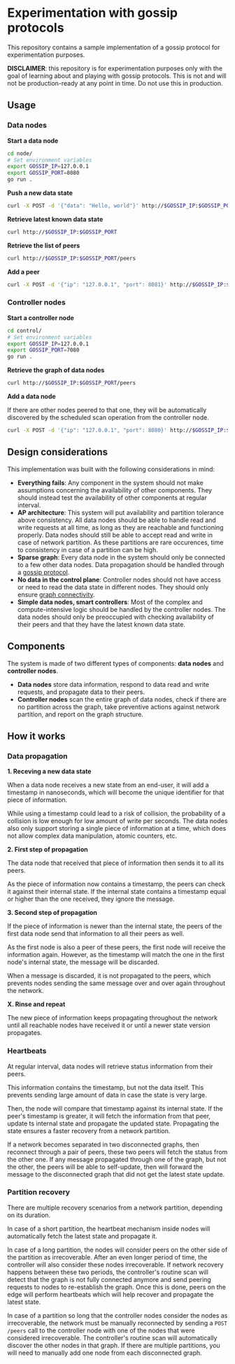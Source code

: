 Experimentation with gossip protocols
=====================================

This repository contains a sample implementation of a gossip protocol for experimentation purposes.

__DISCLAIMER__: this repository is for experimentation purposes only with the goal of learning about and playing with gossip protocols. This is not and will not be production-ready at any point in time. Do not use this in production.

## Usage

### Data nodes

__Start a data node__

```bash
cd node/
# Set environment variables
export GOSSIP_IP=127.0.0.1
export GOSSIP_PORT=8080
go run .
```

__Push a new data state__

```bash
curl -X POST -d '{"data": "Hello, world"}' http://$GOSSIP_IP:$GOSSIP_PORT
```

__Retrieve latest known data state__

```bash
curl http://$GOSSIP_IP:$GOSSIP_PORT
```

__Retrieve the list of peers__

```bash
curl http://$GOSSIP_IP:$GOSSIP_PORT/peers
```

__Add a peer__

```bash
curl -X POST -d '{"ip": "127.0.0.1", "port": 8081}' http://$GOSSIP_IP:$GOSSIP_PORT/peers
```


### Controller nodes

__Start a controller node__

```bash
cd control/
# Set environment variables
export GOSSIP_IP=127.0.0.1
export GOSSIP_PORT=7080
go run .
```

__Retrieve the graph of data nodes__

```bash
curl http://$GOSSIP_IP:$GOSSIP_PORT/peers
```

__Add a data node__

If there are other nodes peered to that one, they will be automatically discovered by the scheduled scan operation from the controller node.

```bash
curl -X POST -d '{"ip": "127.0.0.1", "port": 8080}' http://$GOSSIP_IP:$GOSSIP_PORT/peers
```

## Design considerations

This implementation was built with the following considerations in mind:

* __Everything fails__: Any component in the system should not make assumptions concerning the availability of other components. They should instead test the availability of other components at regular interval.
* __AP architecture__: This system will put availability and partition tolerance above consistency. All data nodes should be able to handle read and write requests at all time, as long as they are reachable and functioning properly. Data nodes should still be able to accept read and write in case of network partition. As these partitions are rare occurences, time to consistency in case of a partition can be high.
* __Sparse graph__: Every data node in the system should only be connected to a few other data nodes. Data propagation should be handled through a [gossip protocol](https://en.wikipedia.org/wiki/Gossip_protocol).
* __No data in the control plane__: Controller nodes should not have access or need to read the data state in different nodes. They should only ensure [graph connectivity](https://en.wikipedia.org/wiki/Connectivity_(graph_theory)).
* __Simple data nodes, smart controllers__: Most of the complex and compute-intensive logic should be handled by the controller nodes. The data nodes should only be preoccupied with checking availability of their peers and that they have the latest known data state.

## Components

The system is made of two different types of components: __data nodes__ and __controller nodes__.

* __Data nodes__ store data information, respond to data read and write requests, and propagate data to their peers.
* __Controller nodes__ scan the entire graph of data nodes, check if there are no partition across the graph, take preventive actions against network partition, and report on the graph structure.

## How it works

### Data propagation

__1. Receving a new data state__

When a data node receives a new state from an end-user, it will add a timestamp in nanoseconds, which will become the unique identifier for that piece of information.

While using a timestamp could lead to a risk of collision, the probability of a collision is low enough for low amount of write per seconds. The data nodes also only support storing a single piece of information at a time, which does not allow complex data manipulation, atomic counters, etc.

__2. First step of propagation__

The data node that received that piece of information then sends it to all its peers.

As the piece of information now contains a timestamp, the peers can check it against their internal state. If the internal state contains a timestamp equal or higher than the one received, they ignore the message.

__3. Second step of propagation__

If the piece of information is newer than the internal state, the peers of the first data node send that information to all their peers as well.

As the first node is also a peer of these peers, the first node will receive the information again. However, as the timestamp will match the one in the first node's internal state, the message will be discarded.

When a message is discarded, it is not propagated to the peers, which prevents nodes sending the same message over and over again throughout the network.

__X. Rinse and repeat__

The new piece of information keeps propagating throughout the network until all reachable nodes have received it or until a newer state version propagates.

### Heartbeats

At regular interval, data nodes will retrieve status information from their peers.

This information contains the timestamp, but not the data itself. This prevents sending large amount of data in case the state is very large.

Then, the node will compare that timestamp against its internal state. If the peer's timestamp is greater, it will fetch the information from that peer, update ts internal state and propagate the updated state. Propagating the state ensures a faster recovery from a network partition.

If a network becomes separated in two disconnected graphs, then reconnect through a pair of peers, these two peers will fetch the status from the other one. If any message propagated through one of the graph, but not the other, the peers will be able to self-update, then will forward the message to the disconnected graph that did not get the latest state update.

### Partition recovery

There are multiple recovery scenarios from a network partition, depending on its duration.

In case of a short partition, the heartbeat mechanism inside nodes will automatically fetch the latest state and propagate it.

In case of a long partition, the nodes will consider peers on the other side of the partition as irrecoverable. After an even longer period of time, the controller will also consider these nodes irrecoverable. If network recovery happens between these two periods, the controller's routine scan will detect that the graph is not fully connected anymore and send peering requests to nodes to re-establish the graph. Once this is done, peers on the edge will perform heartbeats which will help recover and propagate the latest state.

In case of a partition so long that the controller nodes consider the nodes as irrecoverable, the network must be manually reconnected by sending a `POST /peers` call to the controller node with one of the nodes that were considered irrecoverable. The controller's routine scan will automatically discover the other nodes in that graph. If there are multiple partitions, you will need to manually add one node from each disconnected graph.